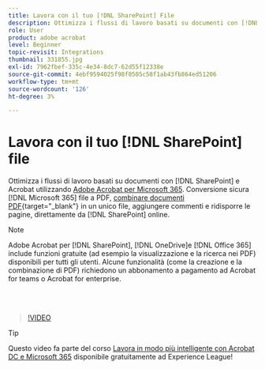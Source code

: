 ```yaml
---
title: Lavora con il tuo [!DNL SharePoint] File
description: Ottimizza i flussi di lavoro basati su documenti con [!DNL SharePoint] e Acrobat con Adobe Acrobat per [!DNL Microsoft 365]
role: User
product: adobe acrobat
level: Beginner
topic-revisit: Integrations
thumbnail: 331855.jpg
exl-id: 7962fbef-335c-4e34-8dc7-62d55f12338e
source-git-commit: 4ebf9594025f98f0505c58f1ab43fb864ed51206
workflow-type: tm+mt
source-wordcount: '126'
ht-degree: 3%

---
```


# Lavora con il tuo [!DNL SharePoint] file

Ottimizza i flussi di lavoro basati su documenti con [!DNL SharePoint] e Acrobat utilizzando [Adobe Acrobat per Microsoft 365](https://appsource.microsoft.com/en-us/product/web-apps/adobeinc.adobe-document-cloud-pdf?tab=Overview). Conversione sicura [!DNL Microsoft 365] file a PDF, [combinare documenti PDF](https://www.adobe.com/it/acrobat/online/merge-pdf.html){target="_blank"} in un unico file, aggiungere commenti e ridisporre le pagine, direttamente da [!DNL SharePoint] online.

>[!NOTE]
>
>Adobe Acrobat per [!DNL SharePoint], [!DNL OneDrive]e [!DNL Office 365] include funzioni gratuite (ad esempio la visualizzazione e la ricerca nei PDF) disponibili per tutti gli utenti. Alcune funzionalità (come la creazione e la combinazione di PDF) richiedono un abbonamento a pagamento ad Acrobat for teams o Acrobat for enterprise.

<br> 

>[!VIDEO](https://video.tv.adobe.com/v/331855?quality=12&learn=on&hidetitle=true)

>[!TIP]
>
>Questo video fa parte del corso [Lavora in modo più intelligente con Acrobat DC e Microsoft 365](https://experienceleague.adobe.com/?recommended=Acrobat-U-1-2021.microsoft365) disponibile gratuitamente ad Experience League!
